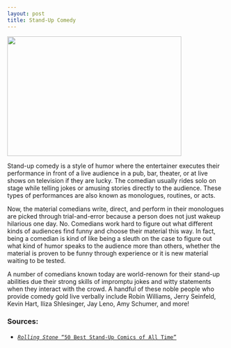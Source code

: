 ```yaml
---
layout: post
title: Stand-Up Comedy
---
```

<a href="url"><img src="https://actamu.github.io/laughing-aggies/public/images/stand-up-comedy.jpg" height="275" width="400" ></a>

Stand-up comedy is a style of humor where the entertainer executes their performance in front of a live audience in a pub, bar, theater, or at live shows on television if they are lucky. The comedian usually rides solo on stage while telling jokes or amusing stories directly to the audience. These types of performances are also known as monologues, routines, or acts. 

Now, the material comedians write, direct, and perform in their monologues are picked through trial-and-error because a person does not just wakeup hilarious one day. No. Comedians work hard to figure out what different kinds of audiences find funny and choose their material this way. In fact, being a comedian is kind of like being a sleuth on the case to figure out what kind of humor speaks to the audience more than others, whether the material is proven to be funny through experience or it is new material waiting to be tested.

A number of comedians known today are world-renown for their stand-up abilities due their strong skills of impromptu jokes and witty statements when they interact with the crowd. A handful of these noble people who provide comedy gold live verbally include Robin Williams, Jerry Seinfeld, Kevin Hart, Iliza Shlesinger, Jay Leno, Amy Schumer, and more!

### Sources:
<ul>
  <li><a href="http://www.rollingstone.com/culture/lists/50-best-stand-up-comics-of-all-time-w464199"><code                     class="highlighter-rouge"><i>Rolling Stone</i> “50 Best Stand-Up Comics of All Time”</code></a></li>
</ul>
